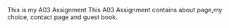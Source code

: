 This is my A03 Assignment
This A03 Assignment contains about page,my choice, contact page and guest book.
